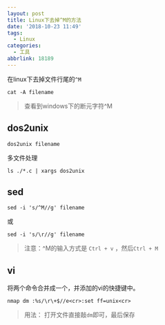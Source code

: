 ```yaml
---
layout: post
title: Linux下去掉^M的方法
date: '2018-10-23 11:49'
tags:
  - Linux
categories:
  - 工具
abbrlink: 18189
---
```


在linux下去掉文件行尾的`^M`

```
cat -A filename
```
> 查看到windows下的断元字符^M

<!--more-->

## dos2unix

```
dos2unix filename
```

多文件处理
```
ls ./*.c | xargs dos2unix
```

## sed

```
sed -i 's/^M//g' filename
```
或
```
sed -i 's/\r//g' filename
```
>注意：^M的输入方式是 `Ctrl + v` ，然后`Ctrl + M` 
 
## vi

将两个命令合并成一个，并添加的vi的快捷键中。
```
nmap dm :%s/\r\+$//e<cr>:set ff=unix<cr>
```
>用法： 打开文件直接敲`dm`即可，最后保存
